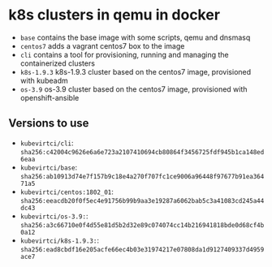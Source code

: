 # k8s clusters in qemu in docker

* `base` contains the base image with some scripts, qemu and dnsmasq
* `centos7` adds a vagrant centos7 box to the image
* `cli` contains a tool for provisioning, running and managing the containerized clusters
* `k8s-1.9.3` k8s-1.9.3 cluster based on the centos7 image, provisioned with kubeadm
* `os-3.9` os-3.9 cluster based on the centos7 image, provisioned with openshift-ansible

## Versions to use

* `kubevirtci/cli`: `sha256:c42004c9626e6a6e723a2107410694cb80864f3456725fdf945b1ca148ed6eaa`
* `kubevirtci/base`: `sha256:ab10913d74e7f157b9c18e4a270f707fc1ce9006a96448f97677b91ea36471a5`
* `kubevirtci/centos:1802_01`: `sha256:eeacdb20f0f5ec4e91756b99b9aa3e19287a6062bab5c3a41083cd245a44dc43`
* `kubevirtci/os-3.9:`: `sha256:a3c66710e0f4d55e81d5b2d32e89c074074cc14b216941818bde0d68cf4b0a12`
* `kubevirtci/k8s-1.9.3:`: `sha256:ead8cbdf16e205acfe66ec4b03e31974217e07808da1d9127409337d4959ace7`
